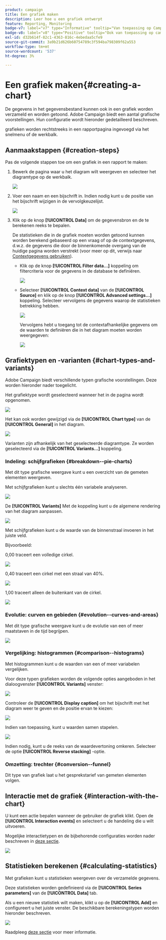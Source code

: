 ```yaml
---
product: campaign
title: Een grafiek maken
description: Leer hoe u een grafiek ontwerpt
feature: Reporting, Monitoring
badge-v7: label="v7" type="Informative" tooltip="Van toepassing op Campaign Classic v7"
badge-v8: label="v8" type="Positive" tooltip="Ook van toepassing op campagne v8"
exl-id: d32b614f-82c1-4363-816c-4ebedaa5cfe9
source-git-commit: 3a9b21d626b60754789c3f594ba798309f62a553
workflow-type: tm+mt
source-wordcount: '537'
ht-degree: 3%

---
```


# Een grafiek maken{#creating-a-chart}



De gegevens in het gegevensbestand kunnen ook in een grafiek worden verzameld en worden getoond. Adobe Campaign biedt een aantal grafische voorstellingen. Hun configuratie wordt hieronder gedetailleerd beschreven.

grafieken worden rechtstreeks in een rapportpagina ingevoegd via het snelmenu of de werkbalk.

## Aanmaakstappen {#creation-steps}

Pas de volgende stappen toe om een grafiek in een rapport te maken:

1. Bewerk de pagina waar u het diagram wilt weergeven en selecteer het diagramtype op de werkbalk.

   ![](assets/s_advuser_report_page_activity_04.png)

1. Voer een naam en een bijschrift in. Indien nodig kunt u de positie van het bijschrift wijzigen in de vervolgkeuzelijst.

   ![](assets/s_ncs_advuser_report_wizard_018.png)

1. Klik op de knop **[!UICONTROL Data]** om de gegevensbron en de te berekenen reeks te bepalen.

   De statistieken die in de grafiek moeten worden getoond kunnen worden berekend gebaseerd op een vraag of op de contextgegevens, d.w.z. de gegevens die door de binnenkomende overgang van de huidige pagina worden verstrekt (voor meer op dit, verwijs naar [Contextgegevens gebruiken](../../reporting/using/using-the-context.md#using-context-data)).

   * Klik op de knop **[!UICONTROL Filter data...]** koppeling om filtercriteria voor de gegevens in de database te definiëren.

     ![](assets/reporting_graph_add_filter.png)

   * Selecteer **[!UICONTROL Context data]** van de **[!UICONTROL Source]** en klik op de knop **[!UICONTROL Advanced settings...]** koppeling. Selecteer vervolgens de gegevens waarop de statistieken betrekking hebben.

     ![](assets/reporting_graph_from_context.png)

     Vervolgens hebt u toegang tot de contextafhankelijke gegevens om de waarden te definiëren die in het diagram moeten worden weergegeven:

     ![](assets/reporting_graph_select-from_context.png)

## Grafiektypen en -varianten {#chart-types-and-variants}

Adobe Campaign biedt verschillende typen grafische voorstellingen. Deze worden hieronder nader toegelicht.

Het grafiektype wordt geselecteerd wanneer het in de pagina wordt opgenomen.

![](assets/s_advuser_report_page_activity_04.png)

Het kan ook worden gewijzigd via de **[!UICONTROL Chart type]** van de **[!UICONTROL General]** in het diagram.

![](assets/reporting_change_graph_type.png)

Varianten zijn afhankelijk van het geselecteerde diagramtype. Ze worden geselecteerd via de **[!UICONTROL Variants...]** koppeling.

### Indeling: schijfgrafieken {#breakdown--pie-charts}

Met dit type grafische weergave kunt u een overzicht van de gemeten elementen weergeven.

Met schijfgrafieken kunt u slechts één variabele analyseren.

![](assets/reporting_graph_type_sector_1.png)

De **[!UICONTROL Variants]** Met de koppeling kunt u de algemene rendering van het diagram aanpassen.

![](assets/reporting_graph_type_sector_2.png)

Met schijfgrafieken kunt u de waarde van de binnenstraal invoeren in het juiste veld.

Bijvoorbeeld:

0,00 traceert een volledige cirkel.

![](assets/s_ncs_advuser_report_sector_exple1.png)

0,40 traceert een cirkel met een straal van 40%.

![](assets/s_ncs_advuser_report_sector_exple2.png)

1,00 traceert alleen de buitenkant van de cirkel.

![](assets/s_ncs_advuser_report_sector_exple3.png)

### Evolutie: curven en gebieden {#evolution--curves-and-areas}

Met dit type grafische weergave kunt u de evolutie van een of meer maatstaven in de tijd begrijpen.

![](assets/reporting_graph_type_curve.png)

### Vergelijking: histogrammen {#comparison--histograms}

Met histogrammen kunt u de waarden van een of meer variabelen vergelijken.

Voor deze typen grafieken worden de volgende opties aangeboden in het dialoogvenster **[!UICONTROL Variants]** venster:

![](assets/reporting_select_graph_var.png)

Controleer de **[!UICONTROL Display caption]** om het bijschrift met het diagram weer te geven en de positie ervan te kiezen:

![](assets/reporting_select_graph_legend.png)

Indien van toepassing, kunt u waarden samen stapelen.

![](assets/reporting_graph_type_histo.png)

Indien nodig, kunt u de reeks van de waardevertoning omkeren. Selecteer de optie **[!UICONTROL Reverse stacking]** -optie.

### Omzetting: trechter {#conversion--funnel}

Dit type van grafiek laat u het gesprekstarief van gemeten elementen volgen.

## Interactie met de grafiek {#interaction-with-the-chart}

U kunt een actie bepalen wanneer de gebruiker de grafiek klikt. Open de **[!UICONTROL Interaction events]** en selecteert u de handeling die u wilt uitvoeren.

Mogelijke interactietypen en de bijbehorende configuraties worden nader beschreven in [deze sectie](../../web/using/static-elements-in-a-web-form.md#inserting-html-content).

![](assets/s_ncs_advuser_report_wizard_017.png)

## Statistieken berekenen {#calculating-statistics}

Met grafieken kunt u statistieken weergeven over de verzamelde gegevens.

Deze statistieken worden gedefinieerd via de **[!UICONTROL Series parameters]** van de **[!UICONTROL Data]** tab.

Als u een nieuwe statistiek wilt maken, klikt u op de **[!UICONTROL Add]** en configureert u het juiste venster. De beschikbare berekeningstypen worden hieronder beschreven.

![](assets/reporting_add_statistics.png)

Raadpleeg [deze sectie](../../reporting/using/using-the-descriptive-analysis-wizard.md#statistics-calculation) voor meer informatie.
